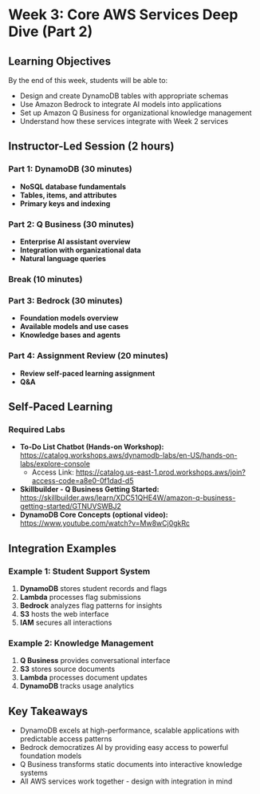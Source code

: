 # Week 3: Core AWS Services Deep Dive (Part 2)

## Learning Objectives
By the end of this week, students will be able to:
- Design and create DynamoDB tables with appropriate schemas
- Use Amazon Bedrock to integrate AI models into applications
- Set up Amazon Q Business for organizational knowledge management
- Understand how these services integrate with Week 2 services

## Instructor-Led Session (2 hours)

### Part 1: DynamoDB (30 minutes)
- **NoSQL database fundamentals**
- **Tables, items, and attributes**
- **Primary keys and indexing**

### Part 2: Q Business (30 minutes)
- **Enterprise AI assistant overview**
- **Integration with organizational data**
- **Natural language queries**

### Break (10 minutes)

### Part 3: Bedrock (30 minutes)
- **Foundation models overview**
- **Available models and use cases**
- **Knowledge bases and agents**

### Part 4: Assignment Review (20 minutes)
- **Review self-paced learning assignment**
- **Q&A**

## Self-Paced Learning

### Required Labs
- **To-Do List Chatbot (Hands-on Workshop):** https://catalog.workshops.aws/dynamodb-labs/en-US/hands-on-labs/explore-console
  - Access Link: https://catalog.us-east-1.prod.workshops.aws/join?access-code=a8e0-0f1dad-d5 
- **Skillbuilder - Q Business Getting Started:** https://skillbuilder.aws/learn/XDC51QHE4W/amazon-q-business-getting-started/GTNUVSWBJ2
- **DynamoDB Core Concepts (optional video):** https://www.youtube.com/watch?v=Mw8wCj0gkRc

## Integration Examples

### Example 1: Student Support System
1. **DynamoDB** stores student records and flags
2. **Lambda** processes flag submissions
3. **Bedrock** analyzes flag patterns for insights
4. **S3** hosts the web interface
5. **IAM** secures all interactions

### Example 2: Knowledge Management
1. **Q Business** provides conversational interface
2. **S3** stores source documents
3. **Lambda** processes document updates
4. **DynamoDB** tracks usage analytics

## Key Takeaways
- DynamoDB excels at high-performance, scalable applications with predictable access patterns
- Bedrock democratizes AI by providing easy access to powerful foundation models
- Q Business transforms static documents into interactive knowledge systems
- All AWS services work together - design with integration in mind
